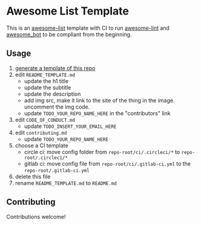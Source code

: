 # Awesome List Template

This is an [awesome-list](https://github.com/sindresorhus/awesome) template with CI to run [awesome-lint](https://github.com/sindresorhus/awesome-lint) and [awesome_bot](https://github.com/dkhamsing/awesome_bot) to be compliant from the beginning.

## Usage

1. [generate a template of this repo](https://github.com/jthegedus/awesome-list-template/generate)
2. edit `README_TEMPLATE.md`
   - update the h1 title
   - update the subtitle
   - update the description
   - add img src, make it link to the site of the thing in the image. uncomment the img code.
   - update `TODO_YOUR_REPO_NAME_HERE` in the "contributors" link
3. edit `CODE_OF_CONDUCT.md`
   - update `TODO_INSERT_YOUR_EMAIL_HERE`
4. edit `contributing.md`
   - update `TODO_YOUR_REPO_NAME_HERE`
5. choose a CI template
   - circle ci: move config folder from `repo-root/ci/.circleci/*` to `repo-root/.circleci/*`
   - gitlab ci: move config file from `repo-root/ci/.gitlab-ci.yml` to the `repo-root/.gitlab-ci.yml`
6. delete this file
7. rename `README_TEMPLATE.md` to `README.md`

## Contributing

Contributions welcome!
